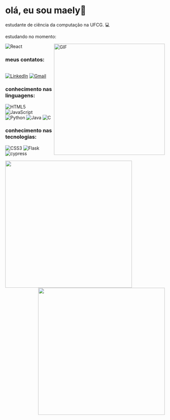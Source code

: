 # olá, eu sou maely:frog:

estudante de ciência da computação na UFCG. :computer:

estudando no momento:

![React](https://img.shields.io/badge/react-%2320232a.svg?style=for-the-badge&logo=react&logoColor=%2361DAFB)
<img align="right" alt="GIF" src="https://i.imgur.com/MUcVSW4.gif" width="350" >
### meus contatos:
&nbsp;
<br>
[![LinkedIn](https://img.shields.io/badge/-LinkedIn-0077B5?style=for-the-badge&logo=LinkedIn&logoColor=white)](https://www.linkedin.com/in/maely-brand%C3%A3o/)
[![Gmail](https://img.shields.io/badge/-Gmail-red?style=for-the-badge&logo=Gmail&logoColor=white)](mailto:maely.brandao@ccc.ufcg.edu.br)
<br>

### conhecimento nas linguagens:
![HTML5](https://img.shields.io/badge/-HTML5-000000?style=flat&logo=html5)
![JavaScript](https://img.shields.io/badge/-JavaScript-000000?style=flat&logo=javascript)
![Python](https://img.shields.io/badge/-Python-000000?style=flat&logo=python)
![Java](https://img.shields.io/badge/-Java-000000?style=flat&logo=java)
![C](https://img.shields.io/badge/-C-000000?style=flat&logo=c)

### conhecimento nas tecnologias:
![CSS3](https://img.shields.io/badge/css3-%231572B6.svg?style=for-the-badge&logo=css3&logoColor=white)
![Flask](https://img.shields.io/badge/-Flask-000000?style=flat&logo=flask)
![cypress](https://img.shields.io/badge/-cypress-%23E5E5E5?style=for-the-badge&logo=cypress&logoColor=058a5e)

<div>
  <img align="left"  width="400px" src="https://github-readme-stats.vercel.app/api/top-langs/?username=mxlysb&count_private=true&layout=compact&theme=vision-friendly-dark" />
  <img align="right" width="400px" src="https://github-readme-stats.vercel.app/api?username=mxlysb&&count_private=trueshow_icons=true,css&layout=compact&theme=vision-friendly-dark" />
</div>
